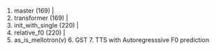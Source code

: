 1. master (169)
|
2. transformer (169)
|
3. init_with_single (220)
|
4. relative_f0 (220)
|
5. as_is_mellotron(v)           6. GST               7. TTS with Autoregresssive F0 prediction
